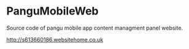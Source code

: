 # PanguMobileWeb

Source code of pangu mobile app content managment panel website.

http://s613660186.websitehome.co.uk

